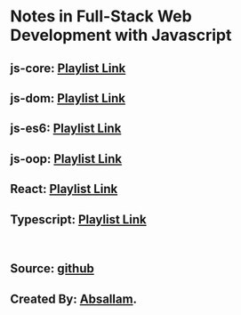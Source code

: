 # Notes in Full-Stack Web Development with Javascript

## js-core: [Playlist Link](https://www.youtube.com/watch?v=eKuNnpWhm7c&list=PLDoPjvoNmBAw6p0z0Ek0OjPzeXoqlFlCh&pp=iAQB)
## js-dom: [Playlist Link](https://www.youtube.com/watch?v=LlQC9sU0coM&list=PLDoPjvoNmBAxx97QDMOCpzxbu1ZHJ4i7i&pp=iAQB)
## js-es6: [Playlist Link](https://www.youtube.com/watch?v=DcyOVddJ62E&list=PLDoPjvoNmBAy3siU1b04xY24ZlstofO9M&pp=iAQB)
## js-oop: [Playlist Link](https://www.youtube.com/watch?v=6ivFyw0gs8o&list=PLDoPjvoNmBAzLyvrWPwMw6bbBlTwPxgLF&pp=iAQB)
## React: [Playlist Link](https://www.youtube.com/watch?v=p0nHbX_H3to&list=PL1FWK-sgJ9el-axKTMU_1l5PEyv7tn-wk)
## Typescript: [Playlist Link](https://www.youtube.com/watch?v=yUndnE-2osg&list=PLDoPjvoNmBAy532K9M_fjiAmrJ0gkCyLJ&pp=iAQB)

<br/>

## Source: [github](https://github.com/absallam1999/all-about-full-stack)
## Created By: [Absallam](https://github.com/absallam1999).
